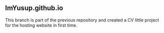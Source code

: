 ## ImYusup.github.io

This branch is part of the previous repository and created a CV little project for the hosting website in first time.


